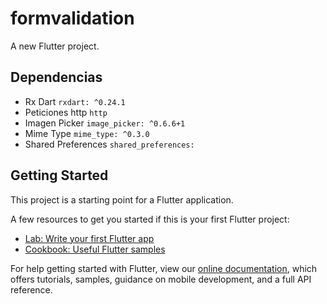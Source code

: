 # formvalidation

A new Flutter project.

## Dependencias
- Rx Dart `rxdart: ^0.24.1`
- Peticiones http `http`
- Imagen Picker `image_picker: ^0.6.6+1` <!-- Para selección de imagen de la galería y toma de fotografías -->
- Mime Type `mime_type: ^0.3.0` <!-- Para averiguar extensión de archivo -->
- Shared Preferences `shared_preferences:` <!-- Para guardar token en preferencias de usuario -->

## Getting Started

This project is a starting point for a Flutter application.

A few resources to get you started if this is your first Flutter project:

- [Lab: Write your first Flutter app](https://flutter.dev/docs/get-started/codelab)
- [Cookbook: Useful Flutter samples](https://flutter.dev/docs/cookbook)

For help getting started with Flutter, view our
[online documentation](https://flutter.dev/docs), which offers tutorials,
samples, guidance on mobile development, and a full API reference.
